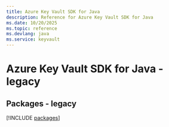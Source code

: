 ```yaml
---
title: Azure Key Vault SDK for Java
description: Reference for Azure Key Vault SDK for Java
ms.date: 10/20/2025
ms.topic: reference
ms.devlang: java
ms.service: keyvault
---
```

# Azure Key Vault SDK for Java - legacy
## Packages - legacy
[!INCLUDE [packages](key-vault-index.md)]